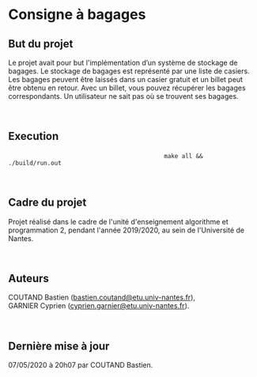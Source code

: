 # Consigne à bagages

## But du projet 

Le projet avait pour but l'implémentation d’un système de stockage de bagages. Le stockage de bagages est représenté par une liste de casiers. Les bagages peuvent être laissés dans un casier gratuit et un billet peut être obtenu en retour. Avec un billet, vous pouvez récupérer les bagages correspondants. Un utilisateur ne sait pas où se trouvent ses bagages.

<br/>

## Execution

&nbsp;&nbsp;&nbsp;&nbsp;&nbsp;&nbsp;&nbsp;&nbsp;&nbsp;&nbsp;&nbsp;&nbsp;&nbsp;&nbsp;&nbsp;&nbsp;&nbsp;&nbsp;&nbsp;&nbsp;&nbsp;&nbsp;&nbsp;&nbsp;&nbsp;&nbsp;&nbsp;&nbsp;&nbsp;&nbsp;&nbsp;&nbsp;&nbsp;&nbsp;&nbsp;&nbsp;&nbsp;&nbsp;&nbsp;&nbsp;&nbsp;&nbsp;&nbsp;&nbsp;&nbsp;&nbsp;&nbsp;&nbsp;&nbsp;&nbsp;&nbsp;&nbsp;&nbsp;&nbsp;&nbsp;&nbsp;&nbsp;&nbsp;&nbsp;&nbsp;&nbsp;&nbsp;&nbsp;&nbsp;&nbsp;&nbsp;&nbsp;&nbsp;&nbsp;&nbsp;&nbsp;&nbsp;&nbsp;&nbsp;&nbsp;&nbsp;&nbsp;&nbsp;&nbsp;&nbsp;` make all && ./build/run.out `


<br/>

## Cadre du projet 

Projet réalisé dans le cadre de l'unité d'enseignement algorithme et programmation 2, pendant l'année 2019/2020, au sein de l'Université de Nantes.
 
<br/>

## Auteurs

COUTAND Bastien (bastien.coutand@etu.univ-nantes.fr), <br>
GARNIER Cyprien (cyprien.garnier@etu.univ-nantes.fr).

<br/>

## Dernière mise à jour
 
07/05/2020 à 20h07 par COUTAND Bastien.
 
